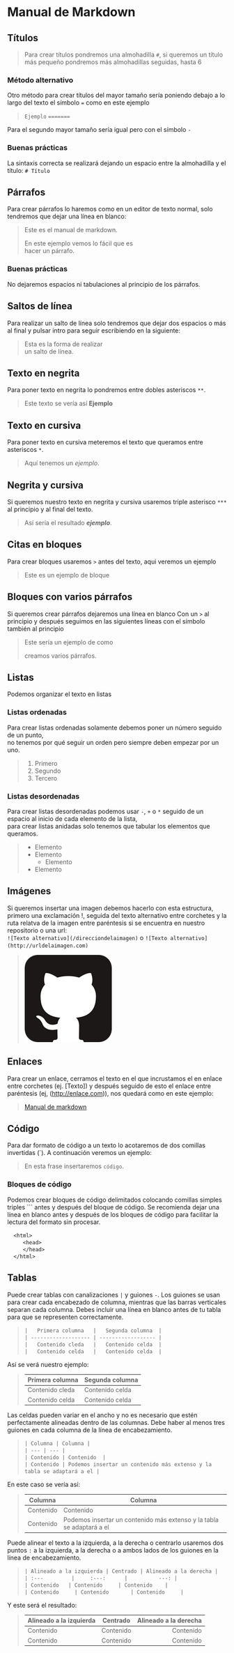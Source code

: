 # Manual de Markdown
## Títulos
>Para crear títulos pondremos una almohadilla `#`, si queremos un título más pequeño pondremos más almohadillas seguidas, hasta 6

### Método alternativo
Otro método para crear títulos del mayor tamaño sería poniendo debajo a lo largo del texto el símbolo `=` como en este ejemplo
>`Ejemplo`
>`=======`

Para el segundo mayor tamaño sería igual pero con el símbolo `-`

### Buenas prácticas
La sintaxis correcta se realizará dejando un espacio entre la almohadilla y el título:
`# Título`

## Párrafos
Para crear párrafos lo haremos como en un editor de texto normal, solo tendremos que dejar una línea en blanco:  
>Este es el manual de markdown.
>
>En este ejemplo vemos lo fácil que es  
>hacer un párrafo.

### Buenas prácticas
No dejaremos espacios ni tabulaciones al principio de los párrafos.

## Saltos de línea
Para realizar un salto de línea solo tendremos que dejar dos espacios o más al final y pulsar intro para seguir escribiendo en la siguiente:  
>Esta es la forma de realizar  
>un salto de línea.  

## Texto en negrita  
Para poner texto en negrita lo pondremos entre dobles asteriscos `**`.  
>Este texto se vería así **Ejemplo**  

## Texto en cursiva
Para poner texto en cursiva meteremos el texto que queramos entre asteriscos `*`.  
>Aquí tenemos un *ejemplo*.  

## Negrita y cursiva
Si queremos nuestro texto en negrita y cursiva usaremos triple asterisco `***` al principio y al final del texto.
>Así sería el resultado ***ejemplo***.

## Citas en bloques
Para crear bloques usaremos `>` antes del texto, aqui veremos un ejemplo
>Este es un ejemplo de bloque

## Bloques con varios párrafos
Si queremos crear párrafos dejaremos una línea en blanco Con un `>` al principio y después seguimos en las siguientes líneas con el símbolo también al principio
>Este sería un ejemplo de como
>
>creamos varios párrafos.

## Listas  
Podemos organizar el texto en listas

### Listas ordenadas
Para crear listas ordenadas solamente debemos poner un número seguido de un punto,  
no tenemos por qué seguir un orden pero siempre deben empezar por un uno.
>1. Primero
>2. Segundo
>3. Tercero

### Listas desordenadas
Para crear listas desordenadas podemos usar `-`, `+` o `*` seguido de un espacio al inicio de cada elemento de la lista,  
para crear listas anidadas solo tenemos que tabular los elementos que queramos.
>+ Elemento
>+ Elemento
>    + Elemento
>+ Elemento

## Imágenes
Si queremos insertar una imagen debemos hacerlo con esta estructura, primero una exclamación !, seguida del texto alternativo entre corchetes y la ruta relatva de la imagen entre paréntesis si se encuentra en nuestro repositorio o una url:    
`![Texto alternativo](/direcciondelaimagen)` o `![Texto alternativo](http://urldelaimagen.com)`
>![Logo Github](./git.png)

## Enlaces
 Para crear un enlace, cerramos el texto en el que incrustamos el en enlace entre corchetes (ej. [Texto]) y después seguido de esto el enlace entre paréntesis (ej, (http://enlace.com)), nos quedará como en este ejemplo:  
>[Manual de markdown](https://www.markdownguide.org/basic-syntax/)

## Código
Para dar formato de código a un texto lo acotaremos de dos comillas invertidas  (`). A continuación veremos un ejemplo:        
 
>En esta frase insertaremos `código`.

### Bloques de código
Podemos crear bloques de código delimitados colocando comillas simples triples ``` antes y después del bloque de código. Se recomienda dejar una línea en blanco antes y después de los bloques de código para facilitar la lectura del formato sin procesar.

 ```
   <html>
      <head>
      </head>
   </html>
````
## Tablas
Puede crear tablas con canalizaciones `|` y guiones `-`. Los guiones se usan para crear cada encabezado de columna, mientras que las barras verticales separan cada columna. Debes incluir una línea en blanco antes de tu tabla para que se representen correctamente.

>```
>|   Primera columna   |   Segunda columna  |  
>| ------------------- | ------------------ |  
>|   Contenido cleda   |   Contenido celda  |  
>|   Contenido celda   |   Contenido celda  |
>```   

Así se verá nuestro ejemplo:  

>|   Primera columna   |   Segunda columna  |
>| ------------------- | ------------------ |
>|   Contenido cleda   |   Contenido celda  |
>|   Contenido celda   |   Contenido celda  |

Las celdas pueden variar en el ancho y no es necesario que estén perfectamente alineadas dentro de las columnas. Debe haber al menos tres guiones en cada columna de la línea de encabezamiento.
>```
>| Columna | Columna |       
>| --- | --- |     
>| Contenido | Contenido  |     
>| Contenido | Podemos insertar un contenido más extenso y la tabla se adaptará a el |
>``` 

En este caso se vería así:      

>| Columna | Columna |   
>| --- | --- |   
>| Contenido | Contenido  |   
>| Contenido | Podemos insertar un contenido más extenso y la tabla se adaptará a el |  

Puede alinear el texto a la izquierda, a la derecha o centrarlo usaremos dos puntos `:` a la izquierda, a la derecha o a ambos lados de los guiones en la línea de encabezamiento.
>```
>| Alineado a la izquierda | Centrado | Alineado a la derecha |    
>| :---         |     :---:      |          ---: |    
>| Contenido   | Contenido     | Contenido    |   
>| Contenido     | Contenido       | Contenido     |
>```

Y este será el resultado:

>| Alineado a la izquierda | Centrado | Alineado a la derecha |
>| :---         |     :---:      |          ---: |
>| Contenido   | Contenido     | Contenido    |
>| Contenido     | Contenido       | Contenido     |








                        







